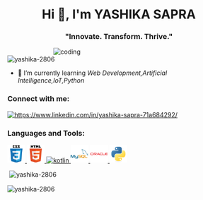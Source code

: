 <h1 align="center">Hi 👋, I'm YASHIKA SAPRA</h1>
<h3 align="center">"Innovate. Transform. Thrive."</h3>
<img align="right" alt ="coding" width="400" src="https://www.google.com/url?sa=i&url=https%3A%2F%2Ficonscout.com%2Flottie-animations%2Ffemale-web-developer&psig=AOvVaw2mNhuSmND6Vd2XqJIfZAtK&ust=1710927458237000&source=images&cd=vfe&opi=89978449&ved=0CBIQjRxqFwoTCOiUvs2DgIUDFQAAAAAdAAAAABAE"

<p align="left"> <img src="https://komarev.com/ghpvc/?username=yashika-2806&label=Profile%20views&color=0e75b6&style=flat" alt="yashika-2806" /> </p>

- 🌱 I’m currently learning *Web Development,Artificial Intelligence,IoT,Python*

<h3 align="left">Connect with me:</h3>
<p align="left">
<a href="https://linkedin.com/in/https://www.linkedin.com/in/yashika-sapra-71a684292/" target="blank"><img align="center" src="https://raw.githubusercontent.com/rahuldkjain/github-profile-readme-generator/master/src/images/icons/Social/linked-in-alt.svg" alt="https://www.linkedin.com/in/yashika-sapra-71a684292/" height="30" width="40" /></a>
</p>

<h3 align="left">Languages and Tools:</h3>
<p align="left"> <a href="https://www.w3schools.com/css/" target="_blank" rel="noreferrer"> <img src="https://raw.githubusercontent.com/devicons/devicon/master/icons/css3/css3-original-wordmark.svg" alt="css3" width="40" height="40"/> </a> <a href="https://www.w3.org/html/" target="_blank" rel="noreferrer"> <img src="https://raw.githubusercontent.com/devicons/devicon/master/icons/html5/html5-original-wordmark.svg" alt="html5" width="40" height="40"/> </a> <a href="https://kotlinlang.org" target="_blank" rel="noreferrer"> <img src="https://www.vectorlogo.zone/logos/kotlinlang/kotlinlang-icon.svg" alt="kotlin" width="40" height="40"/> </a> <a href="https://www.mysql.com/" target="_blank" rel="noreferrer"> <img src="https://raw.githubusercontent.com/devicons/devicon/master/icons/mysql/mysql-original-wordmark.svg" alt="mysql" width="40" height="40"/> </a> <a href="https://www.oracle.com/" target="_blank" rel="noreferrer"> <img src="https://raw.githubusercontent.com/devicons/devicon/master/icons/oracle/oracle-original.svg" alt="oracle" width="40" height="40"/> </a> <a href="https://www.python.org" target="_blank" rel="noreferrer"> <img src="https://raw.githubusercontent.com/devicons/devicon/master/icons/python/python-original.svg" alt="python" width="40" height="40"/> </a> </p>

<p>&nbsp;<img align="center" src="https://github-readme-stats.vercel.app/api?username=yashika-2806&show_icons=true&locale=en" alt="yashika-2806" /></p>

<p><img align="center" src="https://github-readme-streak-stats.herokuapp.com/?user=yashika-2806&" alt="yashika-2806" /></p>
